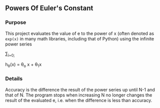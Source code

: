 ## Powers Of Euler's Constant

### Purpose

This project evaluates the value of e to the power of x (often denoted as `exp(x)` in many math libraries, including that of Python) using the infinite power series

&sum;<sub>i=0;

h<sub>&theta;</sub>(x) = &theta;<sub>o</sub> x + &theta;<sub>1</sub>x

### Details


Accuracy is the difference the result of the power series up until N-1 and that of N. The program stops when increasing N no longer changes the result of the evaluated e, i.e. when the difference is less than accuracy.
